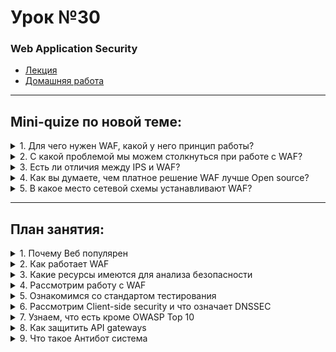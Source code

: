 # Урок №30
### Web Application Security

* [Лекция](30_Web_App_Sec.pdf)
* [Домашняя работа](HW30.md)



---


## Mini-quize по новой теме:

<details>
  <summary>1. Для чего нужен WAF, какой у него принцип работы?</summary>
<br>

WAF (Web Application Firewall) — это средство защиты веб-приложений, которое фильтрует и анализирует входящий и исходящий HTTP/HTTPS трафик.  

**Принцип работы:**  
- Анализ запросов на основе правил (например, OWASP CRS).  
- Обнаружение и блокировка вредоносных запросов, таких как SQL-инъекции, XSS и др.  
- Использование технологий на основе сигнатур, поведения или машинного обучения.  

---

</details>

<details>
  <summary>2. С какой проблемой мы можем столкнуться при работе с WAF?</summary>
<br>

Основные проблемы при работе с WAF:  
- **Ложные срабатывания:** Блокировка легитимных запросов.  
- **Производительность:** Влияние на скорость обработки запросов.  
- **Сложность настройки:** Требуется ручная настройка правил для специфичных приложений.  
- **Обход WAF:** Некоторые атаки могут быть пропущены, если WAF неправильно настроен.  

---

</details>

<details>
  <summary>3. Есть ли отличия между IPS и WAF?</summary>
<br>

Да, отличия между IPS (Intrusion Prevention System) и WAF следующие:  

- **IPS**:  
  - Защищает сетевую инфраструктуру.  
  - Работает на уровне сетевых протоколов (L3/L4).  
  - Блокирует атаки, такие как DDoS, сканирование портов.  

- **WAF**:  
  - Защищает веб-приложения.  
  - Работает на уровне приложения (L7).  
  - Ориентирован на защиту от SQL-инъекций, XSS, и других атак.  

---

</details>

<details>
  <summary>4. Как вы думаете, чем платное решение WAF лучше Open source?</summary>
<br>

**Платные решения WAF** могут быть лучше за счёт:  
- Поддержки от вендора.  
- Обновлений правил в реальном времени.  
- Расширенной аналитики и интеграции с SIEM.  
- Высокой производительности и надёжности.  
- Удобного интерфейса для управления и настройки.  

**Open Source WAF** (например, ModSecurity) хороши для начального использования, но требуют больше ресурсов на настройку и поддержку.  

---

</details>

<details>
  <summary>5. В какое место сетевой схемы устанавливают WAF?</summary>
<br>

WAF устанавливают между пользователем и веб-сервером:  
- Перед веб-сервером, чтобы фильтровать входящий трафик.  
- Часто интегрируется в сетевые устройства, такие как шлюзы или балансировщики нагрузки.  
- Может быть развернут в облаке (Cloud WAF) для защиты облачных приложений.  

---

</details>

---

## План занятия:

<details>
  <summary>1. Почему Веб популярен</summary>
<br>

Обсудим причины популярности веб-технологий:  
- Доступность через браузер без установки дополнительного ПО.  
- Возможность работы на разных устройствах (кросс-платформенность).  
- Простота обновления и масштабируемость веб-приложений.  

---

</details>

<details>
  <summary>2. Как работает WAF</summary>
<br>

Разберём архитектуру и принципы работы WAF:  
- Основные методы защиты (сигнатуры, поведенческий анализ).  
- Варианты развёртывания (интеграция в сервер, облако, аппаратные решения).  

---

</details>

<details>
  <summary>3. Какие ресурсы имеются для анализа безопасности</summary>
<br>

Ознакомимся с инструментами и платформами:  
- OWASP ZAP, Burp Suite.  
- NVD, Vulners.  
- OpenCVE для мониторинга новых уязвимостей.  

---

</details>

<details>
  <summary>4. Рассмотрим работу с WAF</summary>
<br>

На практике:  
- Установим и настроим ModSecurity.  
- Проверим работу правил Core Rule Set (CRS).  
- Изучим примеры сработок и настройку исключений.  

---

</details>

<details>
  <summary>5. Ознакомимся со стандартом тестирования</summary>
<br>

Разберём стандарт OWASP ASVS для проверки безопасности приложений:  
- Уровни тестирования (Basic, Standard, Advanced).  
- Основные категории тестов: аутентификация, управление сессиями, безопасность API.  

---

</details>

<details>
  <summary>6. Рассмотрим Client-side security и что означает DNSSEC</summary>
<br>

**Client-side security:**  
- Меры защиты на стороне клиента (CSP, ограничение ввода данных).  

**DNSSEC (Domain Name System Security Extensions):**  
- Технология, обеспечивающая защиту от подмены DNS-записей.  
- Использует цифровую подпись для проверки подлинности записей.  

---

</details>

<details>
  <summary>7. Узнаем, что есть кроме OWASP Top 10</summary>
<br>

Обсудим дополнительные ресурсы:  
- OWASP API Security Top 10.  
- CWE/SANS Top 25 Most Dangerous Software Errors.  
- Рекомендации NIST по безопасности.  

---

</details>

<details>
  <summary>8. Как защитить API gateways</summary>
<br>

Разберём подходы к защите API-шлюзов:  
- Аутентификация и авторизация (OAuth, JWT).  
- Ограничение запросов (Rate Limiting).  
- Валидация входных данных и мониторинг активности.  

---

</details>

<details>
  <summary>9. Что такое Антибот система</summary>
<br>

Антибот система — это инструмент, предназначенный для обнаружения и блокировки автоматизированных запросов (ботов).  

**Основные функции:**  
- Распознавание аномальной активности.  
- Использование CAPTCHA или JavaScript-челленджей.  
- Защита от парсинга контента и DDoS-атак.  

---

</details>

